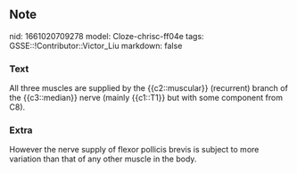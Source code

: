 ## Note
nid: 1661020709278
model: Cloze-chrisc-ff04e
tags: GSSE::!Contributor::Victor_Liu
markdown: false

### Text
All three muscles are supplied by the {{c2::muscular}} (recurrent) branch of the {{c3::median}} nerve (mainly {{c1::T1}} but with some component from C8).

### Extra
However the nerve supply of flexor pollicis brevis is subject to more variation than that of any other muscle in the body.
